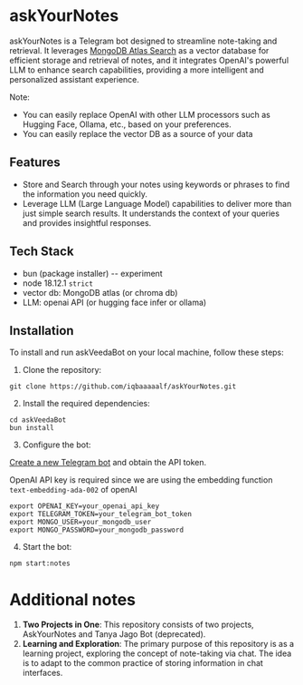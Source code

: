 # askYourNotes

askYourNotes is a Telegram bot designed to streamline note-taking and retrieval. It leverages [MongoDB Atlas Search](https://www.mongodb.com/atlas/search) as a vector database for efficient storage and retrieval of notes, and it integrates OpenAI's powerful LLM to enhance search capabilities, providing a more intelligent and personalized assistant experience.

Note: 
- You can easily replace OpenAI with other LLM processors such as Hugging Face, Ollama, etc., based on your preferences.
- You can easily replace the vector DB as a source of your data

## Features

- Store and Search through your notes using keywords or phrases to find the information you need quickly.
- Leverage LLM (Large Language Model) capabilities to deliver more than just simple search results. It understands the context of your queries and provides insightful responses.

## Tech Stack
- bun (package installer) -- experiment
- node 18.12.1 `strict`
- vector db:  MongoDB atlas (or chroma db)
- LLM: openai API (or hugging face infer or ollama)

## Installation

To install and run askVeedaBot on your local machine, follow these steps:

1. Clone the repository:

```shell
git clone https://github.com/iqbaaaaalf/askYourNotes.git
```

2. Install the required dependencies:
```
cd askVeedaBot
bun install
```
3. Configure the bot:

[Create a new Telegram bot](https://core.telegram.org/bots/tutorial) and obtain the API token.

OpenAI API key is required since we are using the embedding function `text-embedding-ada-002` of openAI
```
export OPENAI_KEY=your_openai_api_key
export TELEGRAM_TOKEN=your_telegram_bot_token
export MONGO_USER=your_mongodb_user
export MONGO_PASSWORD=your_mongodb_password

```

4. Start the bot:
```
npm start:notes
```

# Additional notes

1. **Two Projects in One**: This repository consists of two projects, AskYourNotes and Tanya Jago Bot (deprecated).
2. **Learning and Exploration**: The primary purpose of this repository is as a learning project, exploring the concept of note-taking via chat. The idea is to adapt to the common practice of storing information in chat interfaces.
